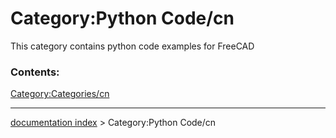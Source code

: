 # Category:Python Code/cn
This category contains python code examples for FreeCAD

### Contents:

[Category:Categories/cn](Category:Categories/cn.md)

---
[documentation index](../README.md) > Category:Python Code/cn
